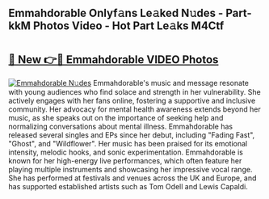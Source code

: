 ## Emmahdorable Onlyf𝚊ns Le𝚊ked N𝚞des - Part-kkM Photos Video - Hot Part Le𝚊ks M4Ctf

# <h2><a href="http://ac39080.deff.icu/?id=Emmahdorable">🔗 New 👉🔴 Emmahdorable VIDEO Photos</a></h2>

[![Emmahdorable N𝚞des](https://i.imgur.com/rIISA9y.gif)](http://ac39080.deff.icu/?id=Emmahdorable)
Emmahdorable's music and message resonate with young audiences who find solace and strength in her vulnerability. She actively engages with her fans online, fostering a supportive and inclusive community. Her advocacy for mental health awareness extends beyond her music, as she speaks out on the importance of seeking help and normalizing conversations about mental illness. Emmahdorable has released several singles and EPs since her debut, including "Fading Fast", "Ghost", and "Wildflower". Her music has been praised for its emotional intensity, melodic hooks, and sonic experimentation. Emmahdorable is known for her high-energy live performances, which often feature her playing multiple instruments and showcasing her impressive vocal range. She has performed at festivals and venues across the UK and Europe, and has supported established artists such as Tom Odell and Lewis Capaldi.
